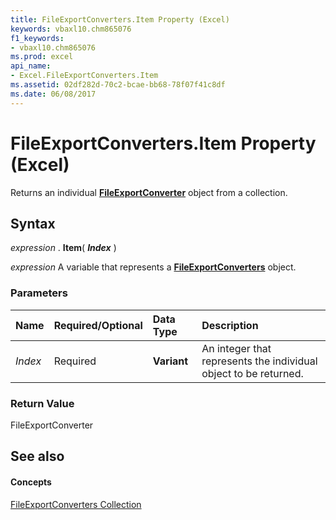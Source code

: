 ```yaml
---
title: FileExportConverters.Item Property (Excel)
keywords: vbaxl10.chm865076
f1_keywords:
- vbaxl10.chm865076
ms.prod: excel
api_name:
- Excel.FileExportConverters.Item
ms.assetid: 02df282d-70c2-bcae-bb68-78f07f41c8df
ms.date: 06/08/2017
---
```



# FileExportConverters.Item Property (Excel)

Returns an individual **[FileExportConverter](fileexportconverter-object-excel.md)** object from a collection.


## Syntax

 _expression_ . **Item**( **_Index_** )

 _expression_ A variable that represents a **[FileExportConverters](fileexportconverters-object-excel.md)** object.


### Parameters



|**Name**|**Required/Optional**|**Data Type**|**Description**|
|:-----|:-----|:-----|:-----|
| _Index_|Required| **Variant**|An integer that represents the individual object to be returned.|

### Return Value

FileExportConverter


## See also


#### Concepts


[FileExportConverters Collection](fileexportconverters-object-excel.md)


